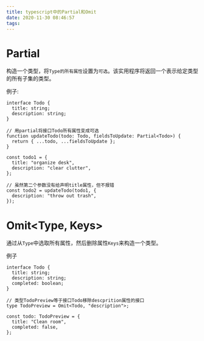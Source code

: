 ```yaml
---
title: typescript中的Partial和Omit
date: 2020-11-30 08:46:57
tags:
---
```

<script type="text/javascript" src="/js/src/bai.js"></script>

# Partial<Type>
构造一个类型，将`Type的所有属性`设置为`可选`。该实用程序将返回一个表示给定类型的所有子集的类型。

例子:

```
interface Todo {
  title: string;
  description: string;
}

// 用partial将接口Todo所有属性变成可选
function updateTodo(todo: Todo, fieldsToUpdate: Partial<Todo>) {
  return { ...todo, ...fieldsToUpdate };
}

const todo1 = {
  title: "organize desk",
  description: "clear clutter",
};

// 虽然第二个参数没有给声明title属性，但不报错
const todo2 = updateTodo(todo1, {
  description: "throw out trash",
});
```
<!-- more -->
# Omit<Type, Keys>
通过从`Type`中选取所有属性，然后删除属性`Keys`来构造一个类型。 

例子

```
interface Todo {
  title: string;
  description: string;
  completed: boolean;
}

// 类型TodoPreview等于接口Todo移除descprition属性的接口
type TodoPreview = Omit<Todo, "description">;

const todo: TodoPreview = {
  title: "Clean room",
  completed: false,
};
```


